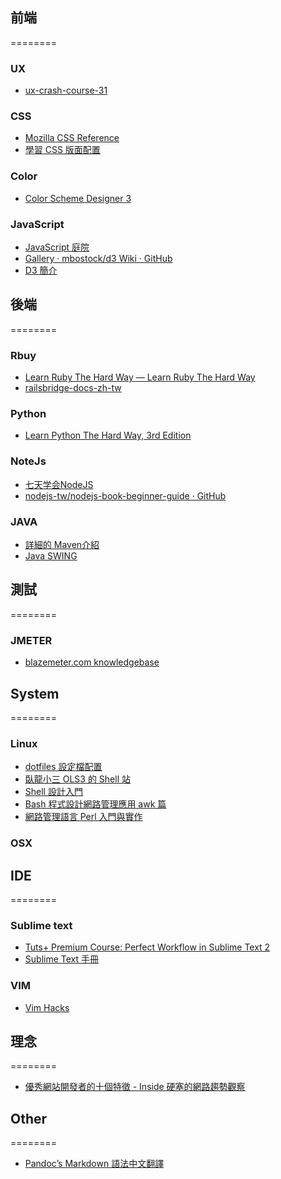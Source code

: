 
## 前端
========

### UX
- [ux-crash-course-31](http://thehipperelement.com/post/75476711614/ux-crash-course-31-fundamentals)

### CSS

- [Mozilla CSS Reference](https://developer.mozilla.org/en-US/docs/Web/CSS/Reference)
- [學習 CSS 版面配置](https://doggy8088.github.io/csslayoutsite/index.html)


### Color 

- [Color Scheme Designer 3](http://colorschemedesigner.com/)

### JavaScript

- [JavaScript 庭院](http://bonsaiden.github.io/JavaScript-Garden/zhtw/)
- [Gallery · mbostock/d3 Wiki · GitHub](https://github.com/mbostock/d3/wiki/Gallery)
- [D3 簡介](http://bost.ocks.org/mike/d3/workshop/)






## 後端
========

### Rbuy

- [Learn Ruby The Hard Way — Learn Ruby The Hard Way](http://ruby.learncodethehardway.org/book/)
- [railsbridge-docs-zh-tw](http://railsbridge-docs-zh-tw.herokuapp.com/)


### Python

- [Learn Python The Hard Way, 3rd Edition](http://learnpythonthehardway.org/book/)


### NoteJs 

- [七天学会NodeJS](http://nqdeng.github.io/7-days-nodejs/)
- [nodejs-tw/nodejs-book-beginner-guide · GitHub](https://github.com/nodejs-tw/nodejs-book-beginner-guide/)

### JAVA
- [詳細的 Maven介紹](https://code.google.com/p/javawiki/wiki/StarupMaven?wl=zh-Hant)
- [Java SWING](http://docs.oracle.com/javase/tutorial/uiswing/examples/components/index.html#table)


## 測試
========

### JMETER

- [blazemeter.com knowledgebase	](http://community.blazemeter.com/knowledgebase/)


## System 
========

### Linux

- [dotfiles 設定檔配置](http://dotfiles.github.io/)
- [臥龍小三 OLS3 的 Shell 站](http://bash.freesf.tw/)
- [Shell 設計入門](http://tech.ols3.net/techdoc/old/shell/book1.html)
- [Bash 程式設計網路管理應用 awk 篇](http://tech.ols3.net/techdoc/old/awk_intro/)
- [網路管理語言 Perl 入門與實作](http://tech.ols3.net/techdoc/old/perl_intro/)


### OSX




## IDE
========

### Sublime text

- [Tuts+ Premium Course: Perfect Workflow in Sublime Text 2  ](https://tutsplus.com/course/improve-workflow-in-sublime-text-2/)
- [Sublime Text 手冊](http://docs.sublimetext.tw/)

### VIM

- [Vim Hacks](http://www.slideshare.net/c9s/vim-hacks)








## 理念
========

- [優秀網站開發者的十個特徵 - Inside 硬塞的網路趨勢觀察](http://www.inside.com.tw/2014/02/19/10-signs-that-you-are-an-awesome-web-developer)




## Other
========
- [Pandoc’s Markdown 語法中文翻譯](http://pages.tzengyuxio.me/pandoc/#pandocs-markdown)















